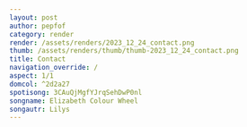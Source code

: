 ```yaml
---
layout: post
author: pepfof
category: render
render: /assets/renders/2023_12_24_contact.png
thumb: /assets/renders/thumb/thumb-2023_12_24_contact.png
title: Contact
navigation_override: /
aspect: 1/1
domcol: ^2d2a27
spotisong: 3CAuQjMgfYJrqSehDwP0nl
songname: Elizabeth Colour Wheel
songautr: Lilys
---
```


<!--USER BEGIN 1-->

<!--USER END 1-->

<!--more-->
<!--USER BEGIN 2-->

<!--USER END 2-->

